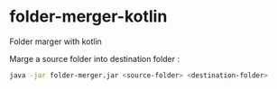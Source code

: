# folder-merger-kotlin
Folder marger with kotlin

Marge a source folder into destination folder :
```bash
java -jar folder-merger.jar <source-folder> <destination-folder>
```
